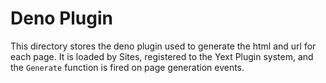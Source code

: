 # Deno Plugin

This directory stores the deno plugin used to generate the html and url for each page. It is loaded
by Sites, registered to the Yext Plugin system, and the `Generate` function is fired on page
generation events.